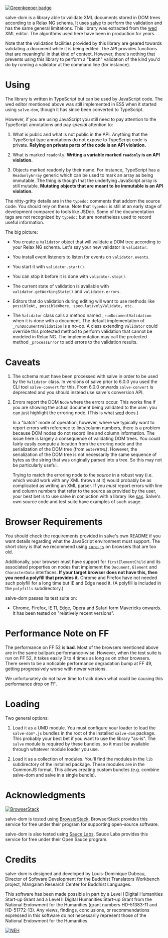 [![Greenkeeper badge](https://badges.greenkeeper.io/mangalam-research/salve-dom.svg)](https://greenkeeper.io/)

salve-dom is a library able to validate XML documents stored in DOM trees
according to a Relax NG schema. It uses
[salve](https://github.com/mangalam-research/salve) to perform the validation
and has the same general limitations. This library was extracted from the
[wed](https://github.com/mangalam-research/wed) XML editor. The algorithms used
here have been in production for years.

Note that the validation facilities provided by this library are geared towards
validating a document while it is being edited. The API provides functions that
are meaningful in that kind of context. However, there's nothing that prevents
using this library to perform a "batch" validation of the kind you'd do by
running a validator at the command line (for instance).

Using
=====

The library is written in TypeScript but can be used by JavaScript code. The wed
editor mentioned above was still implemented in ES5 when it started using
`salve-dom`, though it has since been converted to TypeScript.

However, if you are using JavaScript you still need to pay attention to the
TypeScript annotations and pay *special* attention to:

1. What is public and what is not public in the API. Anything that the
   TypeScript type annotations do not expose to TypeScript code is private.
   **Relying on private parts of the code is an API violation.**

2. What is marked ``readonly``. **Writing a variable marked ``readonly`` is an
   API violation.**

3. Objects marked readonly by their name. For instance, TypeScript has a
   ``ReadonlyArray`` generic which can be used to mark an array as being
   immutable. The thing is though that the underlying JavaScript array is still
   mutable. **Mutating objects that are meant to be immutable is an API
   violation.**

The nitty-gritty details are in the ``typedoc`` comments that addorn the source
code. You should rely on these. Note that ``typedoc`` is still at an early stage
of development compared to tools like JSDoc. Some of the documentation tags are
not recognized by ``typedoc`` but are nonetheless used to record useful
information.

The big picture:

* You create a ``Validator`` object that will validate a DOM tree according to
  your Relax NG schema. Let's say your new validator is ``validator``.

* You install event listeners to listen for events on ``validator.events``.

* You start it with ``validator.start()``.

* You can stop it before it is done with ``validator.stop()``.

* The current state of validation is available with
  ``validator.getWorkingState()`` and ``validator.errors``.

* Editors that do validation during editing will want to use methods like
  ``possibleAt, possibleWhere, speculativelyValidate, etc.``

* The ``Validator`` class calls a method named ``_runDocumentValidation`` when
  it is done with a document. The default implementation of
  ``_runDocumentValidation`` is a no-op. A class extending ``Validator`` could
  override this protected method to perform validation that cannot be modeled in
  Relax NG. The implementation may call the protected method ``_processError``
  to add errors to the validation results.

Caveats
=======

1. The schema must have been processed with salve in order to be used by the
   ``Validator`` class. In versions of salve prior to 6.0.0 you used the CLI
   tool ``salve-convert`` for this. From 6.0.0 onwards ``salve-convert`` is
   deprecated and you should instead use salve's conversion API.

2. Errors report the DOM ``Node`` where the errors occur. This works fine if you
   are showing the actual document being validated to the user: you can just
   highlight the erroring node. (This is what
   [wed](https://github.com/mangalam-research/wed) does.)

   In a "batch" mode of operation, however, where we typically want to report
   errors with reference to line/column numbers, there is a problem because DOM
   nodes do not record line and column information. The issue here is largely a
   consequence of validating DOM trees. You *could* fairly easily compute a
   location from the erroring node and the serialization of the DOM tree (from
   ``outerHTML``). However, the serialization of the DOM tree is not necessarily
   the same sequence of bytes as the string that was originally parsed into a
   tree. So this may not be particularly useful.

   Trying to match the erroring node to the *source* in a robust way (i.e. which
   would work with any XML thrown at it) would probably be as complicated as
   writing an XML parser. If you *must* report errors with line and column
   numbers that refer to the source as provided by the user, your best bet is to
   use salve in conjuction with a library like
   [sax](https://github.com/isaacs/sax-js). Salve's own source code and test
   suite have examples of such usage.

Browser Requirements
====================

You should check the requirements provided in salve's own README if you want
details regarding what the JavaScript environment must support. The short story
is that we recommend using [``core-js``](https://github.com/zloirock/core-js) on
browsers that are too old.

Additionally, your browser must have support for ``firstElementChild`` and its
associated properties on nodes that implement the ``Document``, ``Element`` and
``CharacterData`` interfaces. **If your target browser does not have this, then
you need a polyfill that provides it.** Chrome and Firefox have not needed such
polyfill for a long time but IE and Edge need it. (A polyfill is included in the
``polyfills`` subdirectory.)

salve-dom passes its test suite on:

* Chrome, Firefox, IE 11, Edge, Opera and Safari form Mavericks onwards. It has
  been tested on "relatively recent versions".

Performance Note on FF
======================

The performance on FF 52 is **bad**. Most of the browsers mentioned above are in
the same ballpark performance-wise. However, when the test suite is run on FF
52, it takes easily 3 to 4 times as long as on other browsers. There seem to be
a noticable performance degradation bump at FF 49, getting progressively worse
with newer versions.

We unfortunately do not have time to track down what could be causing this
performance drop on FF.

Loading
=======

Two general options:

1. Load it as a UMD module. You must configure your loader to load the
   ``salve-dom*.js`` bundles in the root of the installed ``salve-dom``
   package. This probably your best bet if you want to use the library
   "as-is". The ``salve`` module is required by these bundles, so it must be
   available through whatever module loader you use.

2. Load it as a collection of modules. You'll find the modules in the ``lib``
   subdirectory of the installed package. These modules are in the CommonJS
   format. This allows creating custom bundles (e.g. combine salve-dom and salve
   in a single bundle).

Acknowledgments
===============

[![BrowserStack](https://www.browserstack.com/images/mail/browserstack-logo-footer.png)](https://www.browserstack.com)

salve-dom is tested using
[BrowserStack](https://www.browserstack.com). BrowserStack provides this service
for free under their program for supporting open-source software.

salve-dom is also tested using [Sauce Labs](https://saucelabs.com/).  Sauce
Labs provides this service for free under their Open Sauce program.

Credits
=======

salve-dom is designed and developed by Louis-Dominique Dubeau, Director of
Software Development for the Buddhist Translators Workbench project,
Mangalam Research Center for Buddhist Languages.

This software has been made possible in part by a Level I Digital Humanities
Start-up Grant and a Level II Digital Humanities Start-up Grant from the
National Endowment for the Humanities (grant numbers HD-51383-11 and
HD-51772-13). Any views, findings, conclusions, or recommendations expressed
in this software do not necessarily represent those of the National Endowment
for the Humanities.

[![NEH](http://www.neh.gov/files/neh_logo_horizontal_rgb.jpg)](http://www.neh.gov/)
